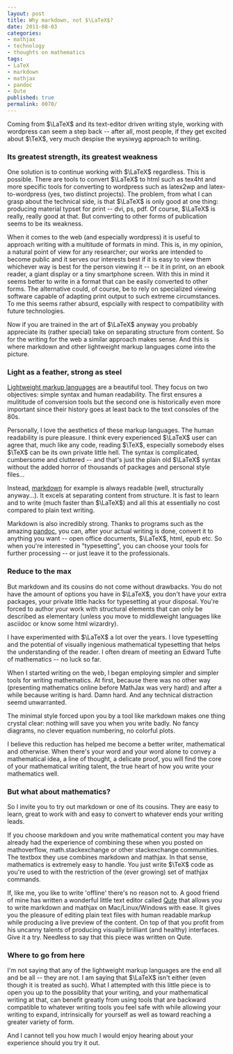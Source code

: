 ```yaml
---
layout: post
title: Why markdown, not $\LaTeX$?
date: 2011-08-03
categories:
- mathjax
- technology
- thoughts on mathematics
tags:
- LaTeX
- markdown
- mathjax
- pandoc
- Qute
published: true
permalink: 0070/
---
```


Coming from $\LaTeX$ and its text-editor driven writing style, working with wordpress can seem a step back -- after all, most people, if they get excited about $\TeX$, very much despise the wysiwyg approach to writing.

### Its greatest strength, its greatest weakness

One solution is to continue working with $\LaTeX$ regardless. This is possible. There are tools to convert $\LaTeX$ to html such as tex4ht and more specific tools for converting to wordpress such as latex2wp and latex-to-wordpress (yes, two distinct projects). The problem, from what I can grasp about the technical side, is that $\LaTeX$ is only good at one thing: producing material typset for print -- dvi, ps, pdf. Of course, $\LaTeX$ is really, really good at that. But converting to other forms of publication seems to be its weakness.

When it comes to the web (and especially wordpress) it is useful to approach writing with a multitude of formats in mind. This is, in my opinion, a natural point of view for any researcher; our works are intended to become public and it serves our interests best if it is easy to view them whichever way is best for the person viewing it -- be it in print, on an ebook reader, a giant display or a tiny smartphone screen. With this in mind it seems better to write in a format that can be easily converted to other forms. The alternative could, of course, be to rely on specialized viewing software capable of adapting print output to such extreme circumstances. To me this seems rather absurd, espcially with respect to compatibility with future technologies.

Now if you are trained in the art of $\LaTeX$ anyway you probably appreciate its (rather special) take on separating structure from content. So for the writing for the web a similar approach makes sense. And this is where markdown and other lightweight markup languages come into the picture.

### Light as a feather, strong as steel

[Lightweight markup languages](http://en.wikipedia.org/wiki/Lightweight_markup_language) are a beautiful tool. They focus on two objectives: simple syntax and human readability. The first ensures a mulititude of conversion tools but the second one is historically even more important since their history goes at least back to the text consoles of the 80s.

Personally, I love the aesthetics of these markup languages. The human readability is pure pleasure. I think every experienced $\LaTeX$ user can agree that, much like any code, reading $\TeX$, especially somebody elses $\TeX$ can be its own private little hell. The syntax is complicated, cumbersome and cluttered -- and that's just the plain old $\LaTeX$ syntax without the added horror of thousands of packages and personal style files...

Instead, [markdown](http://daringfireball.net/projects/markdown/) for example is always readable (well, structurally anyway...). It excels at separating content from structure. It is fast to learn and to write (much faster than $\LaTeX$) and all this at essentially no cost compared to plain text writing.

Markdown is also incredibly strong. Thanks to programs such as the amazing [pandoc](http://johnmacfarlane.net/pandoc/), you can, after your actual writing is done, convert it to anything you want -- open office documents, $\LaTeX$, html, epub etc. So when you're interested in "typesetting", you can choose your tools for further processing -- or just leave it to the professionals.

### Reduce to the max

But markdown and its cousins do not come without drawbacks. You do not have the amount of options you have in $\LaTeX$, you don't have your extra packages, your private little hacks for typesetting at your disposal. You're forced to author your work with structural elements that can only be described as elementary (unless you move to middleweight languages like asciidoc or know some html wizardry).

I have experimented with $\LaTeX$ a lot over the years. I love typesetting and the potential of visually ingenious mathematical typesetting that helps the understanding of the reader. I often dream of meeting an Edward Tufte of mathematics -- no luck so far.

When I started writing on the web, I began employing simpler and simpler tools for writing mathematics. At first, because there was no other way (presenting mathematics online before MathJax was very hard) and after a while because writing is hard. Damn hard. And any technical distraction seemd unwarranted.

The minimal style forced upon you by a tool like markdown makes one thing crystal clear: nothing will save you when you write badly. No fancy diagrams, no clever equation numbering, no colorful plots.

I believe this reduction has helped me become a better writer, mathematical and otherwise. When there's your word and your word alone to convey a mathematical idea, a line of thought, a delicate proof, you will find the core of your mathematical writing talent, the true heart of how you write your mathematics well.

### But what about mathematics?

So I invite you to try out markdown or one of its cousins. They are easy to learn, great to work with and easy to convert to whatever ends your writing leads.

If you choose markdown and you write mathematical content you may have already had the experience of combining these when you posted on mathoverflow, math.stackexchange or other stackexchange communities. The textbox they use combines markdown and mathjax. In that sense, mathematics is extremely easy to handle. You just write $\TeX$ code as you're used to with the restriction of the (ever growing) set of mathjax commands.

If, like me, you like to write 'offline' there's no reason not to. A good friend of mine has written a wonderful little text editor called [Qute](http://www.inkcode.net/qute) that allows you to write markdown and mathjax on Mac/Linux/Windows with ease. It gives you the pleasure of editing plain text files with human readable markup while producing a live preview of the content. On top of that you profit from his uncanny talents of producing visually brilliant (and healthy) interfaces. Give it a try. Needless to say that this piece was written on Qute.

### Where to go from here

I'm not saying that any of the lightweight markup languages are the end all and be all -- they are not. I am saying that $\LaTeX$ isn't either (even though it is treated as such). What I attempted with this little piece is to open you up to the possiblity that your writing, and your mathematical writing at that, can benefit greatly from using tools that are backward compatible to whatever writing tools you feel safe with while allowing your writing to expand, intrinsically for yourself as well as toward reaching a greater variety of form.

And I cannot tell you how much I would enjoy hearing about your experience should you try it out.
